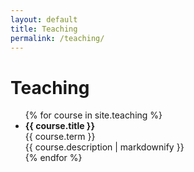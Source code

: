 ```yaml
---
layout: default
title: Teaching
permalink: /teaching/
---
```


<h1>Teaching</h1>

<ul>
  {% for course in site.teaching %}
    <li>
      <strong>{{ course.title }}</strong><br>
      {{ course.term }}<br>
      {{ course.description | markdownify }}
    </li>
  {% endfor %}
</ul>

